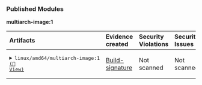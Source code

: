 

<h3>Published Modules</h3>



**multiarch-image:1**



| Artifacts | Evidence created | Security Violations | Security Issues |
| :------------ | :--------------------- | :------------------ | :------------------ |
| <pre><details><summary>linux/amd64/multiarch-image:1 <a href=https://myplatform.com/ui/packages/docker:%2F%2Fmultiarch-image/sha256__sha256:552c>(🐸 View)</a></summary><br>📦 docker-local<br>└── 📁 multiarch-image<br>    └── <a href='https://myplatform.com/ui/repos/tree/General/docker-local/multiarch-image/sha256?clearFilter=true&gh_job_id=JFrog+CLI+Core+Tests&gh_section=packages&m=3&s=1' target="_blank">sha256</a><br><br></details></pre> | [Build-signature](https://myplatform.com/ui/repos/tree/Evidence/multiarch-image/sha256?clearFilter=true&gh_job_id=JFrog+CLI+Core+Tests&gh_section=artifacts&m=3&s=1) | Not scanned | Not scanned |
